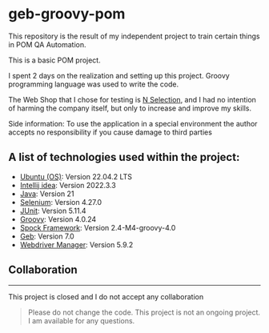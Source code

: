 # geb-groovy-pom
This repository is the result of my independent project to train certain things in POM QA Automation.

This is a basic POM project.

I spent 2 days on the realization and setting up this project. Groovy programming language was used to write the code.

The Web Shop that I chose for testing is [N Selection](https://www.nselection.rs/), and I had no intention of harming the company itself, but only to increase and improve my skills.

Side information: To use the application in a special environment the author accepts no responsibility if you cause damage to third parties

  
## A list of technologies used within the project:
* [Ubuntu (OS)](https://ubuntu.com/): Version 22.04.2 LTS 
* [Intellij idea](https://www.jetbrains.com/idea/): Version 2022.3.3
* [Java](https://www.java.com/en/): Version 21
* [Selenium](https://www.selenium.dev/): Version 4.27.0 
* [JUnit](https://junit.org/junit5/): Version 5.11.4
* [Groovy](https://groovy-lang.org/): Version 4.0.24
* [Spock Framework](https://spockframework.org/): Version 2.4-M4-groovy-4.0
* [Geb](https://www.gebish.org/): Version 7.0
* [Webdriver Manager](https://bonigarcia.dev/webdrivermanager/): Version 5.9.2

## Collaboration
***
This project is closed and I do not accept any collaboration
> Please do not change the code. 
> This project is not an ongoing project.
> I am available for any questions.
